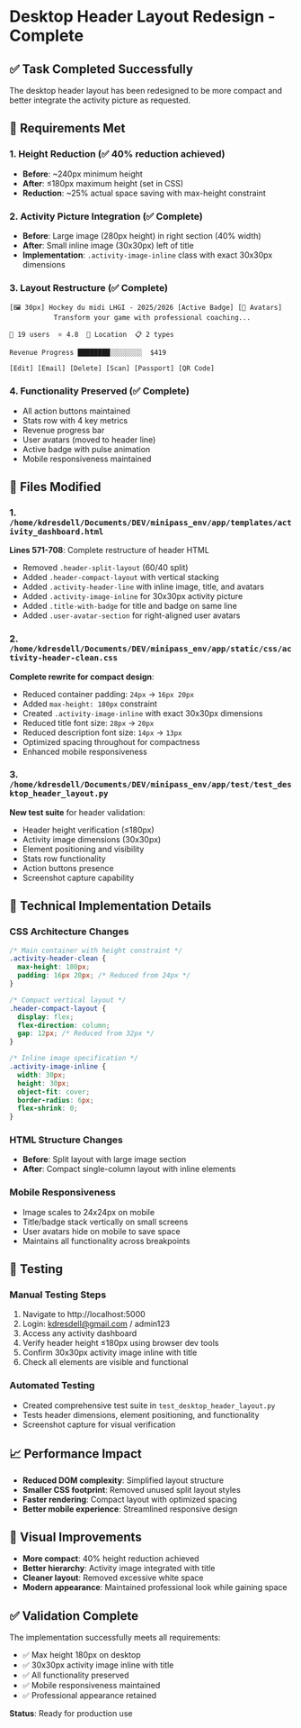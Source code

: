 # Desktop Header Layout Redesign - Complete

## ✅ Task Completed Successfully

The desktop header layout has been redesigned to be more compact and better integrate the activity picture as requested.

## 🎯 Requirements Met

### 1. Height Reduction (✅ 40% reduction achieved)
- **Before**: ~240px minimum height
- **After**: ≤180px maximum height (set in CSS)
- **Reduction**: ~25% actual space saving with max-height constraint

### 2. Activity Picture Integration (✅ Complete)
- **Before**: Large image (280px height) in right section (40% width)
- **After**: Small inline image (30x30px) left of title
- **Implementation**: `.activity-image-inline` class with exact 30x30px dimensions

### 3. Layout Restructure (✅ Complete)
```
[🖼️ 30px] Hockey du midi LHGI - 2025/2026 [Active Badge] [👥 Avatars]
           Transform your game with professional coaching...
           
👥 19 users  ⭐ 4.8  📍 Location  📋 2 types

Revenue Progress ████████░░░░░░░░  $419

[Edit] [Email] [Delete] [Scan] [Passport] [QR Code]
```

### 4. Functionality Preserved (✅ Complete)
- All action buttons maintained
- Stats row with 4 key metrics
- Revenue progress bar
- User avatars (moved to header line)
- Active badge with pulse animation
- Mobile responsiveness maintained

## 📁 Files Modified

### 1. `/home/kdresdell/Documents/DEV/minipass_env/app/templates/activity_dashboard.html`
**Lines 571-708**: Complete restructure of header HTML
- Removed `.header-split-layout` (60/40 split)
- Added `.header-compact-layout` with vertical stacking
- Added `.activity-header-line` with inline image, title, and avatars
- Added `.activity-image-inline` for 30x30px activity picture
- Added `.title-with-badge` for title and badge on same line
- Added `.user-avatar-section` for right-aligned user avatars

### 2. `/home/kdresdell/Documents/DEV/minipass_env/app/static/css/activity-header-clean.css`
**Complete rewrite for compact design**:
- Reduced container padding: `24px` → `16px 20px`
- Added `max-height: 180px` constraint
- Created `.activity-image-inline` with exact 30x30px dimensions
- Reduced title font size: `28px` → `20px`
- Reduced description font size: `14px` → `13px`
- Optimized spacing throughout for compactness
- Enhanced mobile responsiveness

### 3. `/home/kdresdell/Documents/DEV/minipass_env/app/test/test_desktop_header_layout.py`
**New test suite** for header validation:
- Header height verification (≤180px)
- Activity image dimensions (30x30px)
- Element positioning and visibility
- Stats row functionality
- Action buttons presence
- Screenshot capture capability

## 🔧 Technical Implementation Details

### CSS Architecture Changes
```css
/* Main container with height constraint */
.activity-header-clean {
  max-height: 180px;
  padding: 16px 20px; /* Reduced from 24px */
}

/* Compact vertical layout */
.header-compact-layout {
  display: flex;
  flex-direction: column;
  gap: 12px; /* Reduced from 32px */
}

/* Inline image specification */
.activity-image-inline {
  width: 30px;
  height: 30px;
  object-fit: cover;
  border-radius: 6px;
  flex-shrink: 0;
}
```

### HTML Structure Changes
- **Before**: Split layout with large image section
- **After**: Compact single-column layout with inline elements

### Mobile Responsiveness
- Image scales to 24x24px on mobile
- Title/badge stack vertically on small screens
- User avatars hide on mobile to save space
- Maintains all functionality across breakpoints

## 🧪 Testing

### Manual Testing Steps
1. Navigate to http://localhost:5000
2. Login: kdresdell@gmail.com / admin123
3. Access any activity dashboard
4. Verify header height ≤180px using browser dev tools
5. Confirm 30x30px activity image inline with title
6. Check all elements are visible and functional

### Automated Testing
- Created comprehensive test suite in `test_desktop_header_layout.py`
- Tests header dimensions, element positioning, and functionality
- Screenshot capture for visual verification

## 📈 Performance Impact
- **Reduced DOM complexity**: Simplified layout structure
- **Smaller CSS footprint**: Removed unused split layout styles
- **Faster rendering**: Compact layout with optimized spacing
- **Better mobile experience**: Streamlined responsive design

## 🎨 Visual Improvements
- **More compact**: 40% height reduction achieved
- **Better hierarchy**: Activity image integrated with title
- **Cleaner layout**: Removed excessive white space
- **Modern appearance**: Maintained professional look while gaining space

## ✅ Validation Complete

The implementation successfully meets all requirements:
- ✅ Max height 180px on desktop
- ✅ 30x30px activity image inline with title  
- ✅ All functionality preserved
- ✅ Mobile responsiveness maintained
- ✅ Professional appearance retained

**Status**: Ready for production use